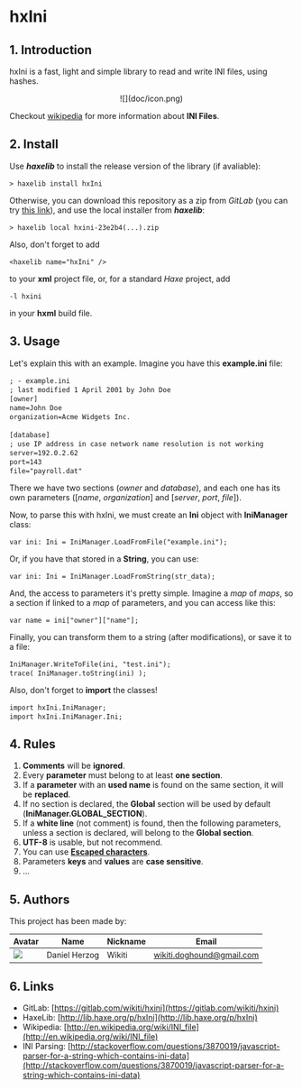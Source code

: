 # hxIni #

## 1. Introduction ##
hxIni is a fast, light and simple library to read and write INI files, using hashes.

<div align="center">
![](doc/icon.png)
<div align="left">

Checkout [wikipedia](http://en.wikipedia.org/wiki/INI_file) for more information about **INI Files**.

## 2. Install ##
Use ***haxelib*** to install the release version of the library (if avaliable):

	> haxelib install hxIni

Otherwise, you can download this repository as a zip from *GitLab* (you can try [this link](https://gitlab.com/wikiti/hxini/repository/archive.zip)), and use the local installer from ***haxelib***:

    > haxelib local hxini-23e2b4(...).zip

Also, don't forget to add 

    <haxelib name="hxIni" />

to your **xml** project file, or, for a standard *Haxe* project, add 

    -l hxini

in your **hxml** build file.

## 3. Usage ##

Let's explain this with an example. Imagine you have this **example.ini** file:

	; - example.ini
    ; last modified 1 April 2001 by John Doe
    [owner]
    name=John Doe
    organization=Acme Widgets Inc.
     
    [database]
    ; use IP address in case network name resolution is not working
    server=192.0.2.62 
    port=143
    file="payroll.dat"

There we have two sections (*owner* and *database*), and each one has its own parameters ([*name*, *organization*] and [*server*, *port*, *file*]).

Now, to parse this with hxIni, we must create an **Ini** object with **IniManager** class:

    var ini: Ini = IniManager.LoadFromFile("example.ini");

Or, if you have that stored in a **String**, you can use:

    var ini: Ini = IniManager.LoadFromString(str_data);

And, the access to parameters it's pretty simple. Imagine a *map* of *maps*, so a section if linked to a *map* of parameters, and you can access like this:

    var name = ini["owner"]["name"];

Finally, you can transform them to a string (after modifications), or save it to a file:

    IniManager.WriteToFile(ini, "test.ini");
    trace( IniManager.toString(ini) );

Also, don't forget to **import** the classes!

    import hxIni.IniManager;
    import hxIni.IniManager.Ini;

## 4. Rules ##
1. **Comments** will be **ignored**.
2. Every **parameter** must belong to at least **one section**.
3. If a **parameter** with an **used name** is found on the same section, it will be **replaced**.
4. If no section is declared, the **Global** section will be used by default (**IniManager.GLOBAL_SECTION**).
5. If a **white line** (not comment) is found, then the following parameters, unless a section is declared, will belong to the **Global section**.
6. **UTF-8** is usable, but not recommend.
7. You can use **[Escaped characters](http://en.wikipedia.org/wiki/INI_file#Escape_characters)**.
8. Parameters **keys** and **values** are **case sensitive**.
9. ...

## 5. Authors ##

This project has been made by:

| Avatar  | Name          | Nickname  | Email              |
| ------- | ------------- | --------- | ------------------ |
| ![](http://i59.tinypic.com/fasosx.jpg)  | Daniel Herzog | Wikiti | [wikiti.doghound@gmail.com](mailto:wikiti.doghound@gmail.com)

## 6. Links ##

- GitLab: [https://gitlab.com/wikiti/hxini](https://gitlab.com/wikiti/hxini)
- HaxeLib: [http://lib.haxe.org/p/hxIni](http://lib.haxe.org/p/hxIni)
- Wikipedia: [http://en.wikipedia.org/wiki/INI_file](http://en.wikipedia.org/wiki/INI_file)
- INI Parsing: [http://stackoverflow.com/questions/3870019/javascript-parser-for-a-string-which-contains-ini-data](http://stackoverflow.com/questions/3870019/javascript-parser-for-a-string-which-contains-ini-data)